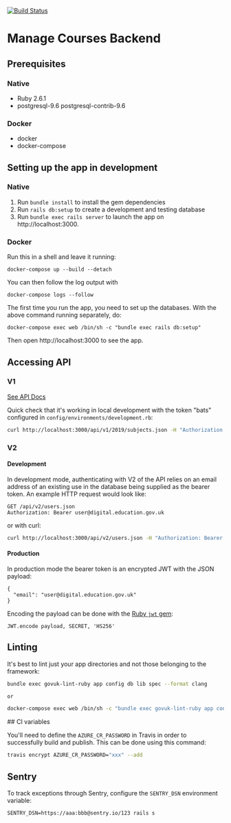 [![Build Status](https://travis-ci.org/DFE-Digital/manage-courses-backend.svg?branch=master)](https://travis-ci.org/DFE-Digital/manage-courses-backend)

# Manage Courses Backend

## Prerequisites

### Native

- Ruby 2.6.1
- postgresql-9.6 postgresql-contrib-9.6

### Docker

- docker
- docker-compose

## Setting up the app in development

### Native

1. Run `bundle install` to install the gem dependencies
2. Run `rails db:setup` to create a development and testing database
3. Run `bundle exec rails server` to launch the app on http://localhost:3000.

### Docker

Run this in a shell and leave it running:

```
docker-compose up --build --detach
```

You can then follow the log output with

```
docker-compose logs --follow
```

The first time you run the app, you need to set up the databases. With the above command running separately, do:

```
docker-compose exec web /bin/sh -c "bundle exec rails db:setup"
```

Then open http://localhost:3000 to see the app.

## Accessing API

### V1

[See API Docs](https://github.com/DFE-Digital/manage-courses-backend/blob/master/docs/api.md)

Quick check that it's working in local development with the token "bats"
configured in `config/environments/development.rb`:

```bash
curl http://localhost:3000/api/v1/2019/subjects.json -H "Authorization: Bearer bats"
```

### V2

#### Development

In development mode, authenticating with V2 of the API relies on an email
address of an existing use in the database being supplied as the bearer token.
An example HTTP request would look like:

```
GET /api/v2/users.json
Authorization: Bearer user@digital.education.gov.uk
```

or with curl:

```bash
curl http://localhost:3000/api/v2/users.json -H "Authorization: Bearer user@digital.education.gov.uk"
```

#### Production

In production mode the bearer token is an encrypted JWT with the JSON payload:

```
{
  "email": "user@digital.education.gov.uk"
}
```

Encoding the payload can be done with the [Ruby `jwt` gem](https://github.com/jwt/ruby-jwt):

```
JWT.encode payload, SECRET, 'HS256'
```

## Linting

It's best to lint just your app directories and not those belonging to the framework:

```bash
bundle exec govuk-lint-ruby app config db lib spec --format clang

or

docker-compose exec web /bin/sh -c "bundle exec govuk-lint-ruby app config db lib spec Gemfile --format clang"
```

## CI variables

You'll need to define the `AZURE_CR_PASSWORD` in Travis in order to successfully build and publish. This can be done using this command:

```bash
travis encrypt AZURE_CR_PASSWORD="xxx" --add
```

## Sentry

To track exceptions through Sentry, configure the `SENTRY_DSN` environment variable:

```
SENTRY_DSN=https://aaa:bbb@sentry.io/123 rails s
```
